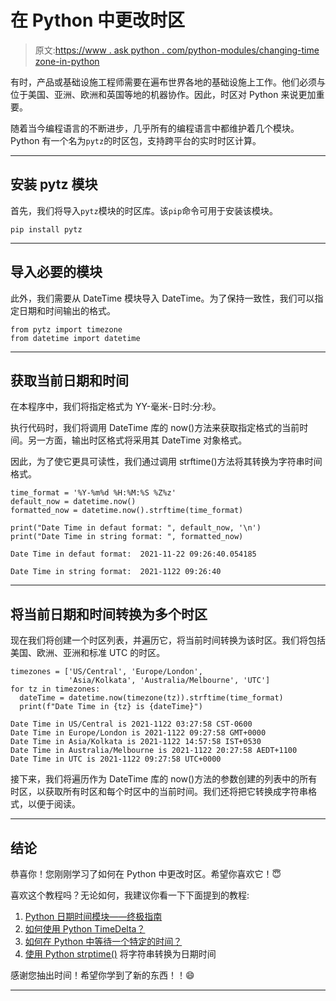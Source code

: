 # 在 Python 中更改时区

> 原文:[https://www . ask python . com/python-modules/changing-time zone-in-python](https://www.askpython.com/python-modules/changing-timezone-in-python)

有时，产品或基础设施工程师需要在遍布世界各地的基础设施上工作。他们必须与位于美国、亚洲、欧洲和英国等地的机器协作。因此，时区对 Python 来说更加重要。

随着当今编程语言的不断进步，几乎所有的编程语言中都维护着几个模块。Python 有一个名为`pytz`的时区包，支持跨平台的实时时区计算。

* * *

## 安装 pytz 模块

首先，我们将导入`pytz`模块的时区库。该`pip`命令可用于安装该模块。

```
pip install pytz

```

* * *

## 导入必要的模块

此外，我们需要从 DateTime 模块导入 DateTime。为了保持一致性，我们可以指定日期和时间输出的格式。

```
from pytz import timezone
from datetime import datetime

```

* * *

## 获取当前日期和时间

在本程序中，我们将指定格式为 YY-毫米-日时:分:秒。

执行代码时，我们将调用 DateTime 库的 now()方法来获取指定格式的当前时间。另一方面，输出时区格式将采用其 DateTime 对象格式。

因此，为了使它更具可读性，我们通过调用 strftime()方法将其转换为字符串时间格式。

```
time_format = '%Y-%m%d %H:%M:%S %Z%z'
default_now = datetime.now()
formatted_now = datetime.now().strftime(time_format)

print("Date Time in defaut format: ", default_now, '\n')
print("Date Time in string format: ", formatted_now)

```

```
Date Time in defaut format:  2021-11-22 09:26:40.054185 

Date Time in string format:  2021-1122 09:26:40 

```

* * *

## 将当前日期和时间转换为多个时区

现在我们将创建一个时区列表，并遍历它，将当前时间转换为该时区。我们将包括美国、欧洲、亚洲和标准 UTC 的时区。

```
timezones = ['US/Central', 'Europe/London', 
             'Asia/Kolkata', 'Australia/Melbourne', 'UTC']
for tz in timezones:
  dateTime = datetime.now(timezone(tz)).strftime(time_format)
  print(f"Date Time in {tz} is {dateTime}")

```

```
Date Time in US/Central is 2021-1122 03:27:58 CST-0600
Date Time in Europe/London is 2021-1122 09:27:58 GMT+0000
Date Time in Asia/Kolkata is 2021-1122 14:57:58 IST+0530
Date Time in Australia/Melbourne is 2021-1122 20:27:58 AEDT+1100
Date Time in UTC is 2021-1122 09:27:58 UTC+0000

```

接下来，我们将遍历作为 DateTime 库的 now()方法的参数创建的列表中的所有时区，以获取所有时区和每个时区中的当前时间。我们还将把它转换成字符串格式，以便于阅读。

* * *

## 结论

恭喜你！您刚刚学习了如何在 Python 中更改时区。希望你喜欢它！😇

喜欢这个教程吗？无论如何，我建议你看一下下面提到的教程:

1.  [Python 日期时间模块——终极指南](https://www.askpython.com/python-modules/python-datetime-module)
2.  [如何使用 Python TimeDelta？](https://www.askpython.com/python-modules/python-timedelta)
3.  [如何在 Python 中等待一个特定的时间？](https://www.askpython.com/python/examples/python-wait-for-a-specific-time)
4.  [使用 Python strptime()](https://www.askpython.com/python/python-strptime) 将字符串转换为日期时间

感谢您抽出时间！希望你学到了新的东西！！😄

* * *